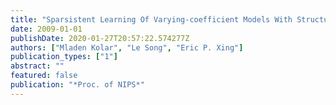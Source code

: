 ```yaml
---
title: "Sparsistent Learning Of Varying-coefficient Models With Structural Changes"
date: 2009-01-01
publishDate: 2020-01-27T20:57:22.574277Z
authors: ["Mladen Kolar", "Le Song", "Eric P. Xing"]
publication_types: ["1"]
abstract: ""
featured: false
publication: "*Proc. of NIPS*"
---
```


